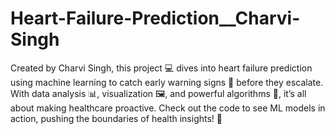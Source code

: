 # Heart-Failure-Prediction__Charvi-Singh
Created by Charvi Singh, this project 💻 dives into heart failure prediction using machine learning to catch early warning signs 🚨 before they escalate. With data analysis 📊, visualization 🖼️, and powerful algorithms 🤖, it’s all about making healthcare proactive. Check out the code to see ML models in action, pushing the boundaries of health insights! 🌟
